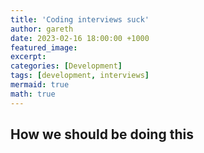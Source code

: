 ```yaml
---
title: 'Coding interviews suck'
author: gareth
date: 2023-02-16 18:00:00 +1000
featured_image: 
excerpt: 
categories: [Development]
tags: [development, interviews]
mermaid: true
math: true
---
```




## How we should be doing this

